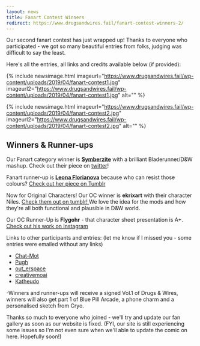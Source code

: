 ```yaml
---
layout: news
title: Fanart Contest Winners
redirect: https://www.drugsandwires.fail/fanart-contest-winners-2/
---
```


Our second fanart contest has just wrapped up! Thanks to everyone who participated - we got so many beautiful entries from folks, judging was difficult to say the least.

Here's all the entries, all links and credits available below (if provided):

{% include newsimage.html imageurl="https://www.drugsandwires.fail/wp-content/uploads/2019/04/fanart-contest1.jpg" imageurl2="https://www.drugsandwires.fail/wp-content/uploads/2019/04/fanart-contest1.jpg" alt="" %}

{% include newsimage.html imageurl="https://www.drugsandwires.fail/wp-content/uploads/2019/04/fanart-contest2.jpg" imageurl2="https://www.drugsandwires.fail/wp-content/uploads/2019/04/fanart-contest2.jpg" alt="" %}

## Winners &amp; Runner-ups

Our Fanart category winner is **[Symberzite](https://twitter.com/Oirecnite)** with a brilliant Bladerunner/D&amp;W mashup. Check out their piece on [twitter](https://twitter.com/Oirecnite/status/1118909108327976961)!

Fanart runner-up is [**Leona Florianova**](https://leona-florianova.tumblr.com/) because who can resist those colours? [Check out her piece on Tumblr](https://leona-florianova.tumblr.com/post/184280688748/this-shouldnt-be-happening-lin-looking-just-a)

Now for Original Characters! Our OC winner is **ekrixart** with their character Niles. [Check them out on tumblr! ](https://ekrixart.tumblr.com/post/184180785043/my-boy-niles-for-the-drugsandwires-fanart) We love the idea for the mods and how they're all both functional and plausible in D&amp;W world.

Our OC Runner-Up is **Flygohr** - that character sheet presentation is A+. [Check out his work on Instagram](https://www.instagram.com/flygohr/)

Links to other participants and entries: (let me know if I missed you - some entries were emailed without any links)

-  [Chat-Mot](https://www.instagram.com/p/BvKadxkg0qS/)
-  [Pugh](https://vk.com/createdbypugh)
-  [out_erspace](https://www.instagram.com/out_erspace_art/)
-  [creativemoai](https://creativemoai.tumblr.com/post/184138897211/wanted-to-give-lin-a-fun-look-she-looks-a)
-  [Katheudo](https://twitter.com/Katheudo3664/status/1119057207289688064)

-Winners and runner-ups will receive a signed Vol.1 of Drugs &amp; Wires, winners will also get part 1 of Blue Pill Arcade, a phone charm and a personalised sketch from Cryo.

Thanks so much to everyone who joined - we'll try and update our fan gallery as soon as our website is fixed. (FYI, our site is still experiencing some issues so I'm not even sure when we'll able to update the comic on here. Hopefully soon!)
